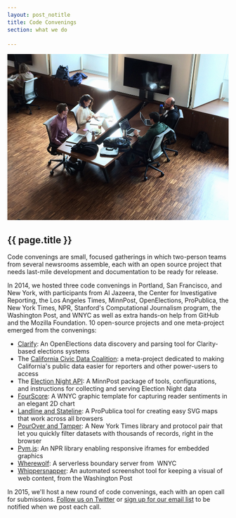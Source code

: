 ```yaml
---
layout: post_notitle
title: Code Convenings
section: what we do

---
```

<img src="/media/img/codeconveningnyc.jpg" class="topline">
<h2>{{ page.title }}</h2>
<p class="bodybig">Code convenings are small, focused gatherings in which two-person teams from several newsrooms assemble, each with an open source project that needs last-mile development and documentation to be ready for release.</p>

In 2014, we hosted three code convenings in Portland, San Francisco, and New York, with participants from Al Jazeera, the Center for Investigative Reporting, the Los Angeles Times, MinnPost, OpenElections, ProPublica, the New York Times, NPR, Stanford's Computational Journalism program, the Washington Post, and WNYC as well as extra hands-on help from GitHub and the Mozilla Foundation. 10 open-source projects and one meta-project emerged from the convenings:

<ul>
<li><a href="https://source.opennews.org/en-US/articles/introducing-clarify/">Clarify</a>: An OpenElections data discovery and parsing tool for Clarity-based elections systems</li>
<li>The <a href="https://source.opennews.org/en-US/articles/introducing-california-civic-data-coalition/">California Civic Data Coalition</a>: a meta-project dedicated to making California's public data easier for reporters and other power-users to access</li>
<li>The <a href="https://source.opennews.org/en-US/articles/introducing-minnposts-elections-night-api/">Election Night <span class="caps">API</span></a>: A MinnPost package of tools, configurations, and instructions for collecting and serving Election Night data</li>
<li><a href="https://source.opennews.org/en-US/articles/introducing-fourscore">FourScore</a>: A WNYC graphic template for capturing reader sentiments in an elegant 2D chart</li>
<li><a href="https://source.opennews.org/en-US/articles/introducing-landline-and-stateline/">Landline and Stateline</a>: A ProPublica tool for creating easy SVG maps that work across all browsers</li>
<li><a href="https://source.opennews.org/en-US/articles/introducing-tamper-and-pourover/">PourOver and Tamper</a>: A New York Times library and protocol pair that let you quickly filter datasets with thousands of records, right in the browser</li>
<li><a href="https://source.opennews.org/en-US/articles/introducing-pym/">Pym.js</a>: An NPR library enabling responsive iframes for embedded graphics</li>
<li><a href="https://source.opennews.org/en-US/articles/introducing-wherewolf/">Wherewolf</a>: A  serverless boundary server from &nbsp;<span class="caps">WNYC</span></li>
<li><a href="https://source.opennews.org/en-US/articles/introducing-whippersnapper/">Whippersnapper</a>: An automated screenshot tool for keeping a visual of web content, from the Washington&nbsp;Post</li>
</ul>

In 2015, we'll host a new round of code convenings, each with an open call for submissions. [Follow us on Twitter](https://twitter.com/opennews") or <a href="https://lists.mozilla.org/listinfo/community-mojo">sign up for our email list</a> to be notified when we post each call.



